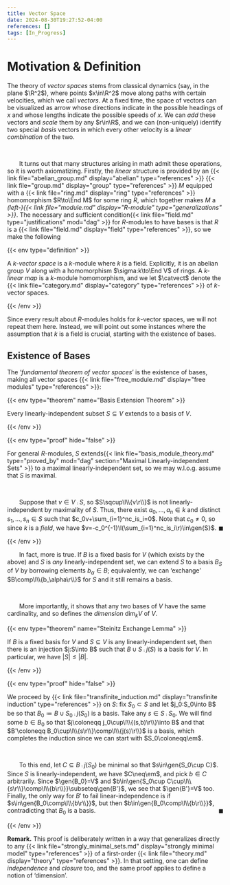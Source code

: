 ```yaml
---
title: Vector Space
date: 2024-08-30T19:27:52-04:00
references: []
tags: [In_Progress]
---
```


# Motivation & Definition

The theory of *vector spaces* stems from classical dynamics (say, in the plane $\R^2$), where points $x\in\R^2$ move along paths with certain velocities, which we call *vectors*. At a fixed time, the space of vectors can be visualized as arrow whose directions indicate in the possible headings of $x$ and whose lengths indicate the possible speeds of $x$. We can *add* these vectors and *scale* them by any $r\in\R$, and we can (non-uniquely) identify two special *basis* vectors in which every other velocity is a *linear combination* of the two.

<br>

&emsp;&emsp;It turns out that many structures arising in math admit these operations, so it is worth axiomatizing. Firstly, the *linear* structure is provided by an {{< link file="abelian_group.md" display="abelian" type="references" >}} {{< link file="group.md" display="group" type="references" >}} $M$ equipped with a {{< link file="ring.md" display="ring" type="references" >}} homomorphism $R\to\End M$ for some ring $R$, which together makes $M$ a *(left-){{< link file="module.md" display="$R$-module" type="generalizations" >}}*. The necessary and sufficient condition{{< link file="field.md" type="justifications" mod="dag" >}} for $R$-modules to have bases is that $R$ is a {{< link file="field.md" display="field" type="references" >}}, so we make the following

{{< env type="definition" >}}

A *$k$-vector space* is a $k$-module where $k$ is a field. Explicitly, it is an abelian group $V$ along with a homomorphism $\sigma:k\to\End V$ of rings. A *$k$-linear map* is a $k$-module homomorphism, and we let $\catvect$ denote the {{< link file="category.md" display="category" type="references" >}} of $k$-vector spaces.

{{< /env >}}

Since every result about $R$-modules holds for $k$-vector spaces, we will not repeat them here. Instead, we will point out some instances where the assumption that $k$ is a field is crucial, starting with the existence of bases.

<div class="space"></div>

## Existence of Bases

The ‘*fundamental theorem of vector spaces*’ is the existence of bases, making all vector spaces {{< link file="free_module.md" display="free modules" type="references" >}}:

{{< env type="theorem" name="Basis Extension Theorem" >}}

Every linearly-independent subset $S\subseteq V$ extends to a basis of $V$.

{{< /env >}}

{{< env type="proof" hide="false" >}}

For general $R$-modules, $S$ extends{{< link file="basis_module_theory.md" type="proved_by" mod="dag" section="Maximal Linearly-independent Sets" >}} to a maximal linearly-independent set, so we may w.l.o.g. assume that $S$ is maximal.

<br>

&emsp;&emsp;Suppose that $v\in V\comp S$, so $S\sqcup\l\\{v\r\\}$ is not linearly-independent by maximality of $S$. Thus, there exist $a_0,\dots,a_n\in k$ and distinct $s_1,\dots,s_n\in S$ such that $c_0v+\sum_{i=1}^nc_is_i=0$. Note that $c_0\neq0$, so since $k$ is a *field*, we have $v=-c_0^{-1}\l(\sum_{i=1}^nc_is_i\r)\in\gen{S}$.<span style="float:right;">$\blacksquare$</span>

{{< /env >}}

<div class="space"></div>

&emsp;&emsp;In fact, more is true. If $B$ is a fixed basis for $V$ (which exists by the above) and $S$ is *any* linearly-independent set, we can extend $S$ to a basis $B_S$ of $V$ by borrowing elements $b_\alpha\in B$; equivalently, we can ‘exchange’ $B\comp\l\\{b_\alpha\r\\}$ for $S$ and it still remains a basis.

<br>

&emsp;&emsp;More importantly, it shows that any two bases of $V$ have the same cardinality, and so defines the *dimension* $\dim_kV$ of $V$.

{{< env type="theorem" name="Steinitz Exchange Lemma" >}}

If $B$ is a fixed basis for $V$ and $S\subseteq V$ is any linearly-independent set, then there is an injection $j:S\into B$ such that $B\cup S\comp j(S)$ is a basis for $V$. In particular, we have $|S|\leq|B|$.

{{< /env >}}

{{< env type="proof" hide="false" >}}

We proceed by {{< link file="transfinite_induction.md" display="transfinite induction" type="references" >}} on $S$: fix $S_0\subset S$ and let $j_0:S_0\into B$ be so that $B_0\coloneqq B\cup S_0\comp j(S_0)$ is a basis. Take any $s\in S\comp S_0$. We will find some $b\in B_0$ so that $j\coloneqq j_0\cup\l\\{(s,b)\r\\}\into B$ and that $B'\coloneqq B_0\cup\l\\{s\r\\}\comp\l\\{j(s)\r\\}$ is a basis, which completes the induction since we can start with $S_0\coloneqq\em$.

<br>

&emsp;&emsp;To this end, let $C\subseteq B\comp j(S_0)$ be minimal so that $s\in\gen{S_0\cup C}$. Since $S$ is linearly-independent, we have $C\neq\em$, and pick $b\in C$ arbitrarily. Since $\gen{B_0}=V$ and $b\in\gen{S_0\cup C\cup\l\\{s\r\\}\comp\l\\{b\r\\}}\subseteq\gen{B'}$, we see that $\gen{B'}=V$ too. Finally, the only way for $B'$ to fail linear-independence is if $s\in\gen{B_0\comp\l\\{b\r\\}}$, but then $b\in\gen{B_0\comp\l\\{b\r\\}}$, contradicting that $B_0$ is a basis.<span style="float:right;">$\blacksquare$</span>

{{< /env >}}

<div class="space"></div>

**Remark.** This proof is deliberately written in a way that generalizes directly to any {{< link file="strongly_minimal_sets.md" display="strongly minimal model" type="references" >}} of a first-order {{< link file="theory.md" display="theory" type="references" >}}. In that setting, one can define *independence* and *closure* too, and the same proof applies to define a notion of ‘dimension’.
